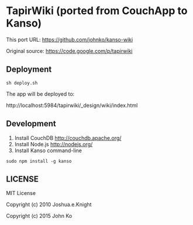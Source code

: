# TapirWiki (ported from CouchApp to Kanso)

This port URL: https://github.com/johnko/kanso-wiki

Original source: https://code.google.com/p/tapirwiki

## Deployment

```
sh deploy.sh
```

The app will be deployed to:

http://localhost:5984/tapirwiki/_design/wiki/index.html

## Development

1. Install CouchDB http://couchdb.apache.org/
2. Install Node.js http://nodejs.org/
3. Install Kanso command-line
```
sudo npm install -g kanso
```

## LICENSE

MIT License

Copyright (c) 2010 Joshua.e.Knight

Copyright (c) 2015 John Ko
